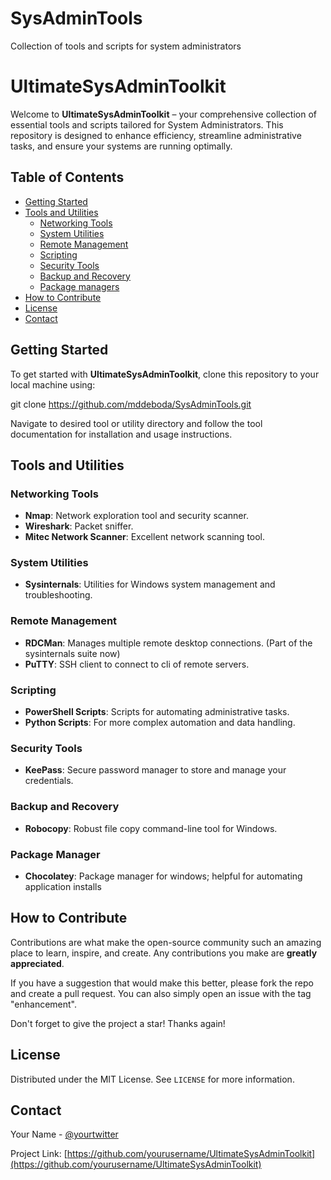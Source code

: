# SysAdminTools
Collection of tools and scripts for system administrators
# UltimateSysAdminToolkit

Welcome to **UltimateSysAdminToolkit** – your comprehensive collection of essential tools and scripts tailored for System Administrators. This repository is designed to enhance efficiency, streamline administrative tasks, and ensure your systems are running optimally.

## Table of Contents
- [Getting Started](#getting-started)
- [Tools and Utilities](#tools-and-utilities)
  - [Networking Tools](#networking-tools)
  - [System Utilities](#system-utilities)
  - [Remote Management](#remote-management)
  - [Scripting](#scripting)
  - [Security Tools](#security-tools)
  - [Backup and Recovery](#backup-and-recovery)
  - [Package managers](#package-manager)
- [How to Contribute](#how-to-contribute)
- [License](#license)
- [Contact](#contact)

## Getting Started

To get started with **UltimateSysAdminToolkit**, clone this repository to your local machine using:

git clone https://github.com/mddeboda/SysAdminTools.git


Navigate to desired tool or utility directory and follow the tool documentation for installation and usage instructions.

## Tools and Utilities

### Networking Tools
- **Nmap**: Network exploration tool and security scanner.
- **Wireshark**: Packet sniffer.
- **Mitec Network Scanner**: Excellent network scanning tool.

### System Utilities
- **Sysinternals**: Utilities for Windows system management and troubleshooting.

### Remote Management
- **RDCMan**: Manages multiple remote desktop connections. (Part of the sysinternals suite now)
- **PuTTY**: SSH client to connect to cli of remote servers.

### Scripting
- **PowerShell Scripts**: Scripts for automating administrative tasks.
- **Python Scripts**: For more complex automation and data handling.

### Security Tools
- **KeePass**: Secure password manager to store and manage your credentials.

### Backup and Recovery
- **Robocopy**: Robust file copy command-line tool for Windows.

### Package Manager
- **Chocolatey**: Package manager for windows; helpful for automating application installs

## How to Contribute

Contributions are what make the open-source community such an amazing place to learn, inspire, and create. Any contributions you make are **greatly appreciated**.

If you have a suggestion that would make this better, please fork the repo and create a pull request. You can also simply open an issue with the tag "enhancement".

Don't forget to give the project a star! Thanks again!

## License

Distributed under the MIT License. See `LICENSE` for more information.

## Contact

Your Name - [@yourtwitter](https://twitter.com/yourtwitter)

Project Link: [https://github.com/yourusername/UltimateSysAdminToolkit](https://github.com/yourusername/UltimateSysAdminToolkit)
